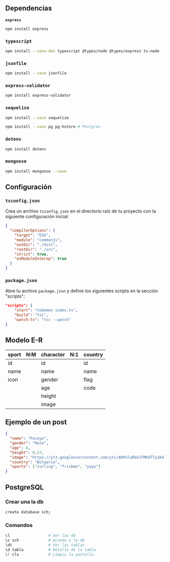 ## Dependencias

**`express`**

```bash
npm install express
```

### `typescript`

```bash
npm install --save-dev typescript @types/node @types/express ts-node
```

### `jsonfile`

```bash
npm install --save jsonfile
```

### `express-validator`

```bash
npm install express-validator
```

### `sequelize`

```bash
npm install --save sequelize
```

```bash
npm install --save pg pg-hstore # Postgres
```

### `dotenv`

```bash
npm install dotenv
```

### `mongoose`

```bash
npm install mongoose --save
```

## Configuración

### `tsconfig.json`

Crea un archivo `tsconfig.json` en el directorio raíz de tu proyecto con la siguiente configuración inicial:

```json
{
  "compilerOptions": {
    "target": "ES6",
    "module": "commonjs",
    "outDir": "./dist",
    "rootDir": "./src",
    "strict": true,
    "esModuleInterop": true
  }
}
```

### `package.json`

Abre tu archivo `package.json` y define los siguientes scripts en la sección "scripts":

```json
"scripts": {
    "start": "nodemon index.ts",
    "build": "tsc",
    "watch:ts": "tsc --watch"
}
```

## Modelo E-R

| sport | N:M | character | N:1 | country |
| ----- | --- | --------- | --- | ------- |
| id    |     | id        |     | id      |
| name  |     | name      |     | name    |
| icon  |     | gender    |     | flag    |
|       |     | age       |     | code    |
|       |     | height    |     |         |
|       |     | image     |     |         |

## Ejemplo de un post

```json
{
  "name": "Pocoyo",
  "gender": "Male",
  "age": 4,
  "height": 0.57,
  "image": "https://yt3.googleusercontent.com/ytc/AOPolaRbXJfMKdTTy2A4IJwAtZUku7Ze8f96A_Qf1ByM1kw=s900-c-k-c0x00ffffff-no-rj",
  "country": "Bulgaria",
  "sports": ["curling", "frisbee", "yoyo"]
}
```

## PostgreSQL

### Crear una la db

```bash
create database sch;
```

### Comandos

```bash
\l                 # Ver las db
\c sch             # Accedo a la db
\dt                # Ver las tablas
\d tabla           # Detalle de la tabla
\! cls             # Limpia la pantalla
```

